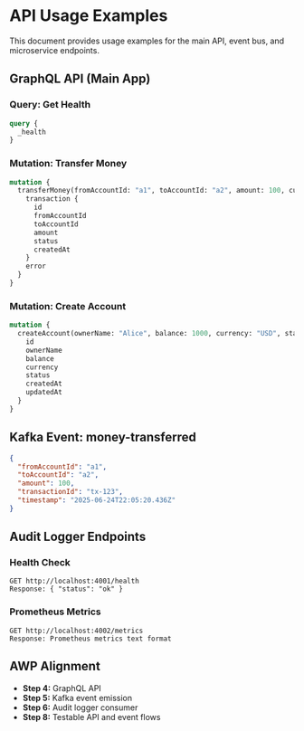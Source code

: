 # API Usage Examples

This document provides usage examples for the main API, event bus, and microservice endpoints.

## GraphQL API (Main App)

### Query: Get Health
```graphql
query {
  _health
}
```

### Mutation: Transfer Money
```graphql
mutation {
  transferMoney(fromAccountId: "a1", toAccountId: "a2", amount: 100, currency: "USD") {
    transaction {
      id
      fromAccountId
      toAccountId
      amount
      status
      createdAt
    }
    error
  }
}
```

### Mutation: Create Account
```graphql
mutation {
  createAccount(ownerName: "Alice", balance: 1000, currency: "USD", status: "active") {
    id
    ownerName
    balance
    currency
    status
    createdAt
    updatedAt
  }
}
```

## Kafka Event: money-transferred

```json
{
  "fromAccountId": "a1",
  "toAccountId": "a2",
  "amount": 100,
  "transactionId": "tx-123",
  "timestamp": "2025-06-24T22:05:20.436Z"
}
```

## Audit Logger Endpoints

### Health Check
```
GET http://localhost:4001/health
Response: { "status": "ok" }
```

### Prometheus Metrics
```
GET http://localhost:4002/metrics
Response: Prometheus metrics text format
```

## AWP Alignment
- **Step 4:** GraphQL API
- **Step 5:** Kafka event emission
- **Step 6:** Audit logger consumer
- **Step 8:** Testable API and event flows
